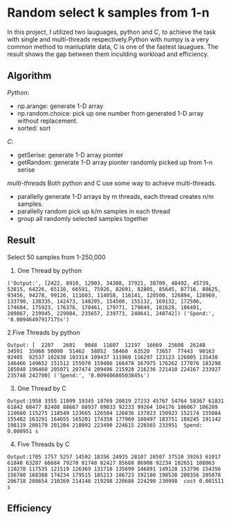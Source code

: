 # Random select k samples from 1-n
In this project, I utilized two lauguages, python and C, to achieve the task with single and multi-threads respectively.Python with numpy is a very common method to maniuplate data, C is one of the fastest lauagues. The result shows the gap between them inculding workload and efficiency.

## Algorithm
*Python*: 
- np.arange: generate 1-D array
- np.random.choice: pick up one number from generated 1-D array without replacement.
- sorted: sort

*C*:
- getSerise: generate 1-D array pionter
- getRandom: generate 1-D array pionter randomly picked up from 1-n serise

*multi-threads*
Both python and C use some way to achieve multi-threads. 
- parallelly generate 1-D arrays by m threads, each thread creates n/m samples.
- parallelly random pick up k/m samples in each thread
- group all randomly selected samples together

## Result
Select 50 samples from 1-250,000 
1. One Thread by python

`('Output:', [2422, 8910, 12903, 34308, 37921, 38709, 40492, 45739, 53815, 64226, 65110, 66591, 75926, 82691, 82805, 85645, 87716, 88625, 93456, 94278, 99126, 111603, 114058, 116141, 120500, 126894, 128969, 133790, 138335, 142473, 148205, 154500, 155132, 169132, 172506, 174684, 175923, 176376, 178461, 179771, 179849, 181628, 186401, 209867, 219945, 229984, 235657, 239773, 240641, 240742])
('Spend:', '0.00946497917175s')`

2.Five Threads by python

`Output:
[  2207   2601   9048  11607  12197  16669  25608  26248  34591  35068
  50090  51462  58052  58460  63520  73657  77443  90163  92405  92537
 102838 103314 109437 111960 116297 123123 126005 135438 146466 149652
 151512 155970 159486 166478 167975 176262 177076 183298 185048 196460
 205071 207474 209496 215928 216236 221410 224167 233927 235748 242700]
('Spend:', '0.00940680503845s')`

3. One Thread by C

`Output:1958 3355 11099 19345 19769 20819 27233 45767 54764 58367 61831 61842 68477 82408 88667 88937 89033 92233 99264 104176 106067 106289 110660 115275 118549 123665 126504 126836 137823 150923 152174 155084 155482 163291 164655 165201 174358 177969 180497 183751 188245 191142 198119 200179 201204 218092 223490 224615 226565 233951 
 Spend: 0.000951 s`

 4. Five Threads by C
 
 `Output:1705 1757 5257 14592 18356 24935 28107 28507 37510 39263 61017 61848 63287 66684 79270 81748 82427 85668 86908 92234 102651 108063 110278 117535 121519 126369 131718 135699 146891 149128 153796 154356 156780 168388 174234 179515 185213 186723 192180 198538 200356 205078 206718 208654 210269 214148 219298 220688 224290 230998 
 cost 0.001511 s`
 
 ## Efficiency
 
